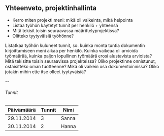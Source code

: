 ## Yhteenveto, projektinhallinta

* Kerro miten projekti meni: mikä oli vaikeinta, mikä helpointa
* Listaa työhön käytetyt tunnit per henkilö + yhteensä
* Mitä tekisit toisin seuraavassa määrittelyprojektissa?
* Olitteko tyytyväisiä työhönne?

Listatkaa työhön kuluneet tunnit, so. kuinka monta tuntia dokumentin 
kirjoittamiseen meni aikaa per henkilö.
Kuinka vaikeaa oli arvioida työmäärää, kuinka paljon lopullinen 
työmäärä erosi alustavista arvioista?
Mitä tekisitte toisin seuraavissa projekteissa? Oliko projektinne 
onnistunut, ostaisitteko oman tuotteenne?
Mikä oli vaikein osa dokumentoinnissa? Oliko jotakin mihin ette itse 
olleet tyytyväisiä?

--

###### Tunnit

Päivämäärä | Tunnit | Nimi 
-----------|--------|-------
29.11.2014 | 3      | Sanna
30.11.2014 | 2		| Hanna


